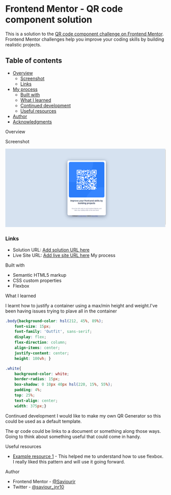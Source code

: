 # Frontend Mentor - QR code component solution

This is a solution to the [QR code component challenge on Frontend Mentor](https://www.frontendmentor.io/challenges/qr-code-component-iux_sIO_H). Frontend Mentor challenges help you improve your coding skills by building realistic projects. 

## Table of contents

- [Overview](#overview)
  - [Screenshot](#screenshot)
  - [Links](#links)
- [My process](#my-process)
  - [Built with](#built-with)
  - [What I learned](#what-i-learned)
  - [Continued development](#continued-development)
  - [Useful resources](#useful-resources)
- [Author](#author)
- [Acknowledgments](#acknowledgments)


Overview

 Screenshot

![](./Screenshot_Frontend%20Mentor%20Challenge.png)



### Links

- Solution URL: [Add solution URL here]()
- Live Site URL: [Add live site URL here]()
 My process

Built with
- Semantic HTML5 markup
- CSS custom properties
- Flexbox

 What I learned

I learnt how to justify a container using a max/min height and weight.I've been having issues trying to plave all in the container 


```css
.body{background-color: hsl(212, 45%, 89%);
    font-size: 15px;
    font-family: 'Outfit', sans-serif;
    display: flex;
    flex-direction: column;
    align-items: center;
    justify-content: center;
    height: 100vh; }
```
```css 
.white{
    background-color: white;
    border-radius: 15px;
    box-shadow: 0 10px 40px hsl(220, 15%, 55%);
    padding: 4%;
    top: 25%;
    text-align: center;
    width: 375px;} 
```
Continued development
I would like to make my own QR Generator so this could be used as a default template.

The qr code could be links to a document or something along those ways. Going to think about something useful that could come in handy.

Useful resources

- [Example resource 1](https://www.Flexboxfroggy.com) - This helped me to understand how to use flexbox. I really liked this pattern and will use it going forward.


Author

- Frontend Mentor - [@Saviourjr](https://www.frontendmentor.io/profile/Saviourjr)
- Twitter - [@saviour_jnr10](https://www.twitter.com/saviour_jnr10)
